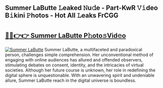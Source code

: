 ## Summer LaButte 𝙻eaked 𝙽u𝚍e - Part-KwR 𝚅𝚒deo B𝚒kini 𝙿hotos - Hot All 𝙻eaks FrCGG

# <h2><a href="http://ld6vhf.urlbe.top/?page=Summer+LaButte">🔗🔗👉👉 Summer LaButte P𝚑oto𝚜Vid𝚎o</a></h2>

[![Summer LaButte](https://i.imgur.com/eBuTRDB.gif)](http://ld6vhf.urlbe.top/?page=Summer+LaButte)
Summer LaButte, a multifaceted and paradoxical person, challenges simple comprehension. Her unconventional method of engaging with online audiences has allured and offended observers, stimulating debates on consent, identity, and the intricacies of virtual societies. Although her future course is unknown, her role in redefining the digital sphere is unquestionable. With an unwavering spirit and undeniable allure, Summer LaButte reach in the digital universe is boundless.
